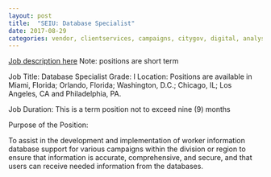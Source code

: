 ```yaml
---
layout: post
title:  "SEIU: Database Specialist"
date: 2017-08-29
categories: vendor, clientservices, campaigns, citygov, digital, analyst, nonprofit, datamanagement, tech, executive, intern
---
```


[Job description here](https://careers-seiu.icims.com/jobs/2410/database-specialist/job?mode=view&mobile=false&width=783&height=500&bga=true&needsRedirect=false&jan1offset=-300&jun1offset=-240)
Note: positions are short term

Job Title:   Database Specialist                                                   Grade:  I
Location:   Positions are available in Miami, Florida; Orlando, Florida; Washington, D.C.; Chicago, IL; Los Angeles, CA and Philadelphia, PA.
 
Job Duration: This is a term position not to exceed nine (9) months
 
 Purpose of the Position:
 
To assist in the development and implementation of worker information database support for various campaigns within the division or region to ensure that information is accurate, comprehensive, and secure, and that users can receive needed information from the databases.  
